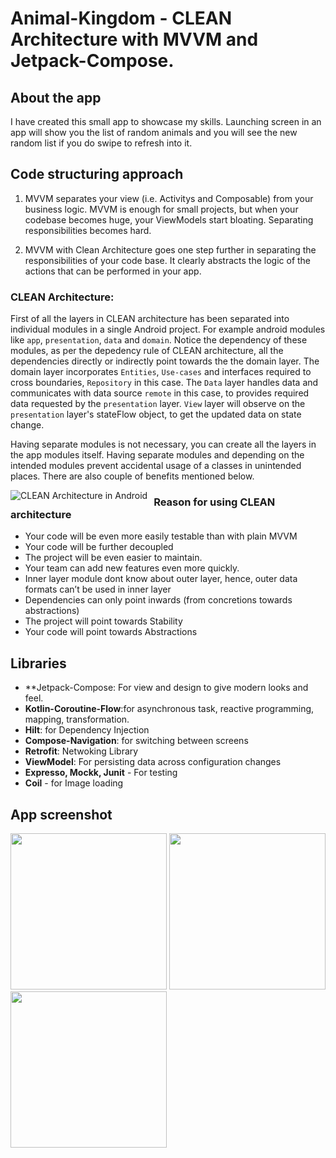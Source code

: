 # Animal-Kingdom - CLEAN Architecture with MVVM and Jetpack-Compose.

## About the app
I have created this small app to showcase my skills. Launching screen in an app will show you the list of random animals and you will see the new random list if you do swipe to refresh into it.

## Code structuring approach

1. MVVM separates your view (i.e. Activitys and Composable) from your business logic. MVVM is enough for small projects, but when your codebase becomes huge, your ViewModels start bloating. Separating responsibilities becomes hard.

2. MVVM with Clean Architecture goes one step further in separating the responsibilities of your code base. It clearly abstracts the logic of the actions that can be performed in your app.

### CLEAN Architecture:

First of all the layers in CLEAN architecture has been separated into individual modules in a single Android project. For example android modules like `app`, `presentation`, `data` and `domain`. Notice the dependency of these modules, as per the depedency rule of CLEAN architecture, all the dependencies directly or indirectly point towards the the domain layer. The domain layer incorporates `Entities`, `Use-cases` and interfaces required to cross boundaries, `Repository` in this case. The `Data` layer handles data and communicates with data source `remote` in this case, to provides required data requested by the `presentation` layer. `View` layer will observe on the `presentation` layer's stateFlow object, to get the updated data on state change.

Having separate modules is not necessary, you can create all the layers in the app modules itself. Having separate modules and depending on the intended modules prevent accidental usage of a classes in unintended places. There are also couple of benefits mentioned below.


<img src="screenshot/Clean_Arch.png" alt="CLEAN Architecture in Android" style="float: left; margin-right: 10px;">

### Reason for using CLEAN architecture

- Your code will be even more easily testable than with plain MVVM
- Your code will be further decoupled
- The project will be even easier to maintain.
- Your team can add new features even more quickly.
- Inner layer module dont know about outer layer, hence, outer data formats can’t be used in inner layer
- Dependencies can only point inwards (from concretions towards abstractions)
- The project will point towards Stability
- Your code will point towards Abstractions

## Libraries

- **Jetpack-Compose: For view and design to give modern looks and feel.
- **Kotlin-Coroutine-Flow**:for asynchronous task, reactive programming, mapping, transformation.
- **Hilt**: for Dependency Injection
- **Compose-Navigation**: for switching between screens
- **Retrofit**: Netwoking Library
- **ViewModel**: For persisting data across configuration changes
- **Expresso, Mockk, Junit** - For testing
- **Coil** - for Image loading

## App screenshot

<img src="screenshot/Booking_List.png" width="250"/> <img src="screenshot/Booking_details.png" width="250"/><img src="screenshot/Parking_Location_On_Map.png" width="250"/>
